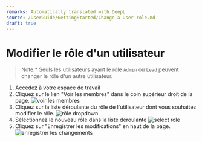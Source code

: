 ```yaml
---
remarks: Automatically translated with DeepL
source: /UserGuide/GettingStarted/Change-a-user-role.md
draft: true
---
```


# Modifier le rôle d'un utilisateur

> Note:* Seuls les utilisateurs ayant le rôle `Admin` ou `Lead` peuvent changer le rôle d'un autre utilisateur.

1. Accédez à votre espace de travail
1. Cliquez sur le lien "Voir les membres" dans le coin supérieur droit de la page.
    ![voir les membres](view-members.png)
1. Cliquez sur la liste déroulante du rôle de l'utilisateur dont vous souhaitez modifier le rôle.
    ![rôle dropdown](role-dropdown.png)
1. Sélectionnez le nouveau rôle dans la liste déroulante
    ![select role](select-role.png)
1. Cliquez sur "Enregistrer les modifications" en haut de la page.
    ![enregistrer les changements](save-changes.png)
